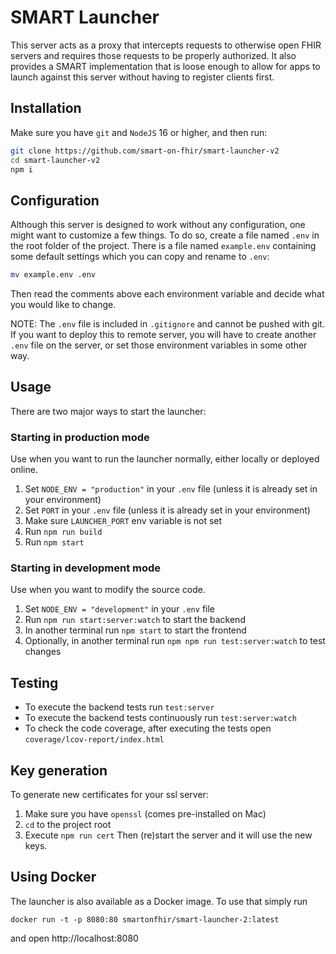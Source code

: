 # SMART Launcher
This server acts as a proxy that intercepts requests to otherwise open FHIR
servers and requires those requests to be properly authorized. It also provides
a SMART implementation that is loose enough to allow for apps to launch against
this server without having to register clients first.

<!-- Verification comment: Access and lint functionality confirmed -->

## Installation
Make sure you have `git` and `NodeJS` 16 or higher, and then run:
```sh
git clone https://github.com/smart-on-fhir/smart-launcher-v2
cd smart-launcher-v2
npm i
```

## Configuration
Although this server is designed to work without any configuration, one might
want to customize a few things. To do so, create a file named `.env` in the
root folder of the project. There is a file named `example.env` containing some
default settings which you can copy and rename to `.env`:
```sh
mv example.env .env
```
Then read the comments above each environment variable and decide what you would
like to change.

NOTE: The `.env` file is included in `.gitignore` and cannot be pushed with git.
If you want to deploy this to remote server, you will have to create another
`.env` file on the server, or set those environment variables in some other way.

## Usage
There are two major ways to start the launcher:

### Starting in production mode
Use when you want to run the launcher normally, either locally or deployed online.
1. Set `NODE_ENV = "production"` in your `.env` file (unless it is already set in your environment)
2. Set `PORT` in your `.env` file (unless it is already set in your environment)
3. Make sure `LAUNCHER_PORT` env variable is not set
4. Run `npm run build`
5. Run `npm start`

### Starting in development mode
Use when you want to modify the source code.
1. Set `NODE_ENV = "development"` in your `.env` file
2. Run `npm run start:server:watch` to start the backend
3. In another terminal run `npm start` to start the frontend
4. Optionally, in another terminal run `npm npm run test:server:watch` to test changes

## Testing
- To execute the backend tests run `test:server`
- To execute the backend tests continuously run `test:server:watch`
- To check the code coverage, after executing the tests open `coverage/lcov-report/index.html`

## Key generation
To generate new certificates for your ssl server:
1. Make sure you have `openssl` (comes pre-installed on Mac)
2. `cd` to the project root
3. Execute `npm run cert`
Then (re)start the server and it will use the new keys.

## Using Docker
The launcher is also available as a Docker image. To use that simply run
```
docker run -t -p 8080:80 smartonfhir/smart-launcher-2:latest
```
and open http://localhost:8080

<!--
docker build -t smartonfhir/smart-launcher-2:latest .
docker push smartonfhir/smart-launcher-2:latest
-->
